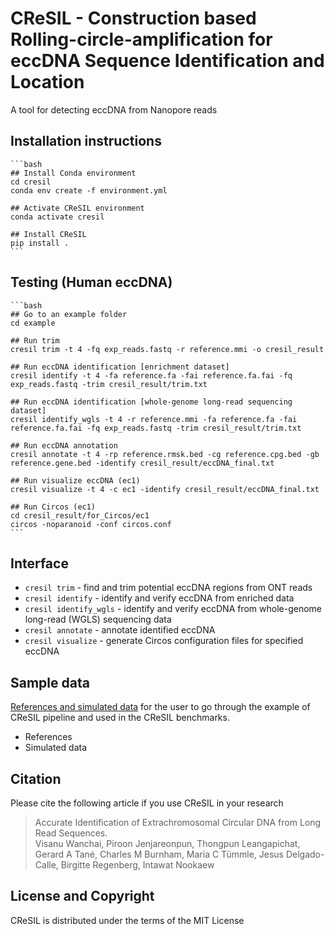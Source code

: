 # CReSIL - Construction based Rolling-circle-amplification for eccDNA Sequence Identification and Location 

A tool for detecting eccDNA from Nanopore reads



## Installation instructions
    ```bash
    ## Install Conda environment
    cd cresil
    conda env create -f environment.yml

    ## Activate CReSIL environment
    conda activate cresil

    ## Install CReSIL
    pip install .
    ```

## Testing (Human eccDNA)
    ```bash
    ## Go to an example folder
    cd example
    
    ## Run trim 
    cresil trim -t 4 -fq exp_reads.fastq -r reference.mmi -o cresil_result

    ## Run eccDNA identification [enrichment dataset]
    cresil identify -t 4 -fa reference.fa -fai reference.fa.fai -fq exp_reads.fastq -trim cresil_result/trim.txt

    ## Run eccDNA identification [whole-genome long-read sequencing dataset]
    cresil identify_wgls -t 4 -r reference.mmi -fa reference.fa -fai reference.fa.fai -fq exp_reads.fastq -trim cresil_result/trim.txt

    ## Run eccDNA annotation
    cresil annotate -t 4 -rp reference.rmsk.bed -cg reference.cpg.bed -gb reference.gene.bed -identify cresil_result/eccDNA_final.txt

    ## Run visualize eccDNA (ec1)
    cresil visualize -t 4 -c ec1 -identify cresil_result/eccDNA_final.txt

    ## Run Circos (ec1)
    cd cresil_result/for_Circos/ec1
    circos -noparanoid -conf circos.conf
    ```

## Interface
 - `cresil trim` - find and trim potential eccDNA regions from ONT reads
 - `cresil identify` - identify and verify eccDNA from enriched data
 - `cresil identify_wgls` - identify and verify eccDNA from whole-genome long-read (WGLS) sequencing data
 - `cresil annotate` - annotate identified eccDNA
 - `cresil visualize` - generate Circos configuration files for specified eccDNA

## Sample data
[References and simulated data](https://app.box.com/s/5leixacmp1xx8qs7qtcuyz93lgqpzgkn) for the user to go through the example of CReSIL pipeline and used in the CReSIL benchmarks.
- References
- Simulated data

## Citation
Please cite the following article if you use CReSIL in your research
> Accurate Identification of Extrachromosomal Circular DNA from Long Read Sequences.<br>
> Visanu Wanchai, Piroon Jenjareonpun, Thongpun Leangapichat, Gerard A Tané, Charles M Burnham, Maria C Tümmle, Jesus Delgado-Calle, Birgitte Regenberg, Intawat Nookaew</br>

## License and Copyright

CReSIL is distributed under the terms of the MIT License